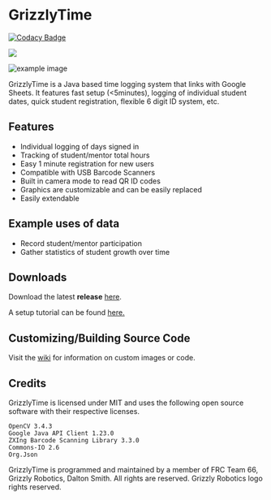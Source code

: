 # GrizzlyTime

[![Codacy Badge](https://api.codacy.com/project/badge/Grade/4aa6c7f1b32d4d0da74b7ba17558e17b)](https://app.codacy.com/app/gamefollower26/GrizzlyTime-JavaFX?utm_source=github.com&utm_medium=referral&utm_content=Daltz333/GrizzlyTime-JavaFX&utm_campaign=Badge_Grade_Dashboard)

<a href="https://github.com/badges/shields/graphs/contributors" alt="Contributors">
   <img src="https://ci.appveyor.com/api/projects/status/4969habs84m6dyv8?svg=true" />
</a>
        
 
![example image](https://i.ibb.co/TK4Q1WT/90.png)

GrizzlyTime is a Java based time logging system that links with Google Sheets. It features fast setup (<5minutes), logging of individual student dates, quick student registration, flexible 6 digit ID system, etc.

## Features
- Individual logging of days signed in
- Tracking of student/mentor total hours
- Easy 1 minute registration for new users
- Compatible with USB Barcode Scanners
- Built in camera mode to read QR ID codes
- Graphics are customizable and can be easily replaced
- Easily extendable

## Example uses of data
- Record student/mentor participation
- Gather statistics of student growth over time

## Downloads
Download the latest **release** [here](https://github.com/Daltz333/GrizzlyTime-JavaFX/releases/latest "here").

A setup tutorial can be found [here.](https://www.youtube.com/watch?v=Cnrck_dascw "here.")

## Customizing/Building Source Code
Visit the [wiki](https://github.com/Daltz333/GrizzlyTime-JavaFX/wiki "wiki") for information on custom images or code.

## Credits
GrizzlyTime is licensed under MIT and uses the following open source software with their respective licenses.
```
OpenCV 3.4.3
Google Java API Client 1.23.0
ZXIng Barcode Scanning Library 3.3.0
Commons-IO 2.6
Org.Json
```

GrizzlyTime is programmed and maintained by a member of FRC Team 66, Grizzly Robotics, Dalton Smith. All rights are reserved. Grizzly Robotics logo rights reserved.
